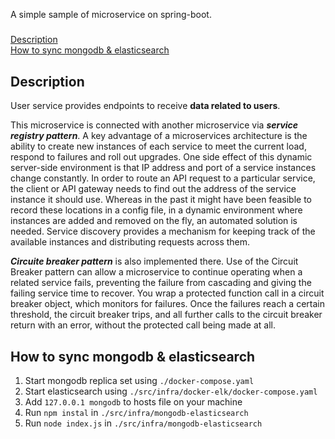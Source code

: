 
A simple sample of microservice on spring-boot.

##### 
[Description](#description)<br/>
[How to sync mongodb & elasticsearch](#sync)


<a id="description"></a>
## Description

User service provides endpoints to receive **data related to users**.<br/>

This microservice is connected with another microservice via ***service registry pattern***. A key advantage of a microservices architecture is the ability to create new instances of each service to meet the current load, respond to failures and roll out upgrades. One side effect of this dynamic server-side environment is that IP address and port of a service instances change constantly. In order to route an API request to a particular service, the client or API gateway needs to find out the address of the service instance it should use. Whereas in the past it might have been feasible to record these locations in a config file, in a dynamic environment where instances are added and removed on the fly, an automated solution is needed. Service discovery provides a mechanism for keeping track of the available instances and distributing requests across them.

***Circuite breaker pattern*** is also implemented there. Use of the Circuit Breaker pattern can allow a microservice to continue operating when a related service fails, preventing the failure from cascading and giving the failing service time to recover. You wrap a protected function call in a circuit breaker object, which monitors for failures. Once the failures reach a certain threshold, the circuit breaker trips, and all further calls to the circuit breaker return with an error, without the protected call being made at all.


<a id="sync"></a>
## How to sync mongodb & elasticsearch

1. Start mongodb replica set using ```./docker-compose.yaml```
2. Start elasticsearch using ```./src/infra/docker-elk/docker-compose.yaml```
3. Add ```127.0.0.1 mongodb``` to hosts file on your machine
4. Run ```npm instal``` in ```./src/infra/mongodb-elasticsearch```
5. Run ```node index.js``` in ```./src/infra/mongodb-elasticsearch```


